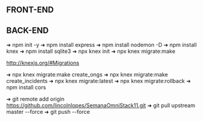 ## FRONT-END

## BACK-END

➜ npm init -y
➜ npm install express
➜ npm install nodemon -D
➜ npm install knex
➜ npm install sqlite3
➜ npx knex init
➜ npx knex migrate:make

http://knexjs.org/#Migrations

➜ npx knex migrate:make create_ongs
➜ npx knex migrate:make create_incidents
➜ npx knex migrate:latest
➜ npx knex migrate:rollback
➜ npm install cors

➜ git remote add origin https://github.com/lincolnlopes/SemanaOmniStack11.git
➜ git pull upstream master --force
➜ git push --force
